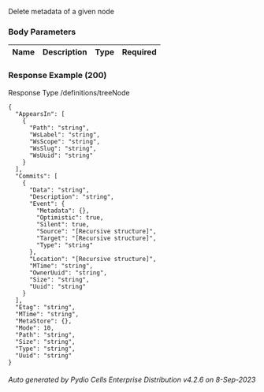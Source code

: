






 
Delete metadata of a given node  


### Body Parameters

Name | Description | Type | Required
---|---|---|---






### Response Example (200)
Response Type /definitions/treeNode

```
{
  "AppearsIn": [
    {
      "Path": "string",
      "WsLabel": "string",
      "WsScope": "string",
      "WsSlug": "string",
      "WsUuid": "string"
    }
  ],
  "Commits": [
    {
      "Data": "string",
      "Description": "string",
      "Event": {
        "Metadata": {},
        "Optimistic": true,
        "Silent": true,
        "Source": "[Recursive structure]",
        "Target": "[Recursive structure]",
        "Type": "string"
      },
      "Location": "[Recursive structure]",
      "MTime": "string",
      "OwnerUuid": "string",
      "Size": "string",
      "Uuid": "string"
    }
  ],
  "Etag": "string",
  "MTime": "string",
  "MetaStore": {},
  "Mode": 10,
  "Path": "string",
  "Size": "string",
  "Type": "string",
  "Uuid": "string"
}
```




###### Auto generated by Pydio Cells Enterprise Distribution v4.2.6 on 8-Sep-2023
